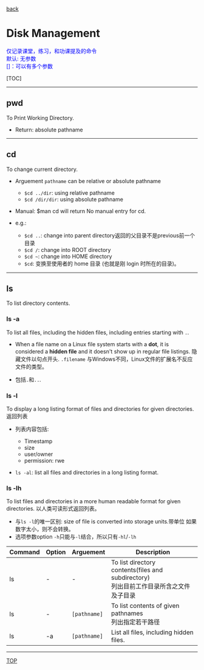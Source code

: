 [back](../index.md)

# Disk Management

<font color='blue'>
仅记录课堂，练习，和功课提及的命令<br>
默认: 无参数<br>
[]：可以有多个参数
</font>

[TOC]

***

## pwd

To Print Working Directory.

- Return: absolute pathname

***

## cd

To change current directory.

- Arguement `pathname` can be relative or absolute pathname
	- `$cd ../dir`: using relative pathname
	- `$cd /dir/dir`: using absolute pathname

- Manual: $man cd will return No manual entry for cd.

- e.g.:
	- `$cd ..`: change into parent directory返回的父目录不是previous前一个目录
	- `$cd /`: change into ROOT directory
	- `$cd ~`: change into HOME directory
	- `$cd`: 变换至使用者的 home 目录 (也就是刚 login 时所在的目录)。

***

## ls

To list directory contents.

### ls -a

To list all files, including the hidden files, including entries starting with `.`.

- When a file name on a Linux file system starts with a **dot**, it is considered a **hidden file** and it doesn't show up in regular file listings.
隐藏文件以句点开头. `.filename`
与Windows不同，Linux文件的扩展名不反应文件的类型。

- 包括`.`和`..`.

### ls -l

To display a long listing format of files and directories for given directories.
返回列表

- 列表内容包括:
	- Timestamp
	- size
	- user/owner
	- permission: rwe

- `ls -al`: list all files and directories in a long listing format.

### ls -lh

To list files and directories in a more human readable format for given directories.
以人类可读形式返回列表。

- 与`ls -l`的唯一区别: size of file is converted into storage units.带单位
	如果数字太小，则不会转换。
- 选项参数option `-h`只能与`-l`结合，所以只有`-hl`/`-lh`


|Command|Option|Arguement|Description|
|---|---|---|---|
|ls|-|-|To list directory contents(files and subdirectory)<br>列出目前工作目录所含之文件及子目录|
|ls|-|`[pathname]`|To list contents of given pathnames<br>列出指定若干路径|
|ls|-a|`[pathname]`|List all files, including hidden files.|

***

[TOP](#disk-management)
